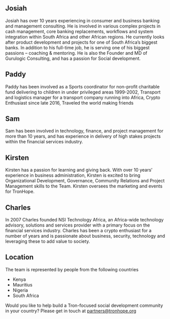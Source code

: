 ## Josiah
Josiah has over 10 years experiencing in consumer and business banking and management consulting. He is involved in various complex projects in cash management, core banking replacements, workflows and system integration within South Africa and other African regions. He currently looks after product development and projects for one of South Africa’s biggest banks. In addition to his full-time job, he is serving one of his biggest passions – coaching & mentoring. He is also the Founder and MD of Gurulogic Consulting, and has a passion for Social development.

## Paddy
Paddy has been involved as a Sports coordinator for non-profit charitable fund delivering to children in under privileged areas 1999-2002, Transport and logistics manager for a transport company running into Africa, Crypto Enthusiast since late 2016, Traveled the world making friends


## Sam
Sam has been involved in technology, finance, and project management for more than 10 years, and has experience in delivery of high stakes projects within the financial services industry. 

## Kirsten
Kirsten has a passion for learning and giving back. With over 10 years’ experience in business administration, Kirsten is excited to bring Organizational Development, Governance, Community Relations and Project Management skills to the Team. Kirsten oversees the marketing and events for TronHope.

## Charles
In 2007 Charles founded NSI Technology Africa, an Africa-wide technology advisory, solutions and services provider with a primary focus on the financial services industry. Charles has been a crypto enthusiast for a number of years and is passionate about business, security, technology and leveraging these to add value to society. 

## Location

The team is represented by people from the following countries
 - Kenya
 - Mauritius
 - Nigeria
 - South Africa
 
Would you like to help build a Tron-focused social development community in your country?
Please get in touch at partners@tronhope.org
